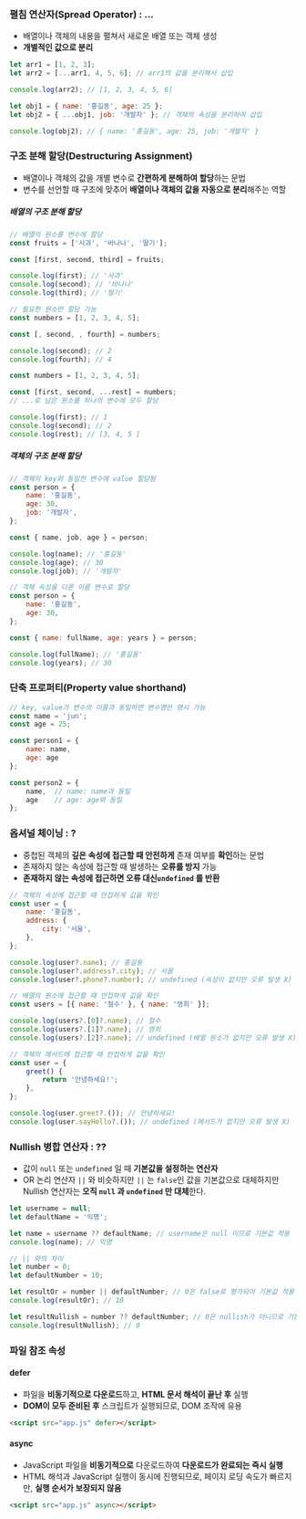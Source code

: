 
### 펼침 연산자(Spread Operator) : ...
+ 배열이나 객체의 내용을 펼쳐서 새로운 배열 또는 객체 생성
+ **개별적인 값으로 분리**
```Javascript
let arr1 = [1, 2, 3];
let arr2 = [...arr1, 4, 5, 6]; // arr1의 값을 분리해서 삽입

console.log(arr2); // [1, 2, 3, 4, 5, 6]
```

```Javascript
let obj1 = { name: '홍길동', age: 25 };
let obj2 = { ...obj1, job: '개발자' }; // 객체의 속성을 분리하여 삽입

console.log(obj2); // { name: '홍길동', age: 25, job: '개발자' }
```

### 구조 분해 할당(Destructuring Assignment)

+ 배열이나 객체의 값을 개별 변수로 **간편하게 분해하여 할당**하는 문법
+ 변수를 선언할 때 구조에 맞추어 **배열이나 객체의 값을 자동으로 분리**해주는 역할

##### 배열의 구조 분해 할당
```Javascript
// 배열의 원소를 변수에 할당
const fruits = ['사과', '바나나', '딸기'];

const [first, second, third] = fruits;

console.log(first); // '사과'
console.log(second); // '바나나'
console.log(third); // '딸기'
```

```Javascript
// 필요한 원소만 할당 가능
const numbers = [1, 2, 3, 4, 5];

const [, second, , fourth] = numbers;

console.log(second); // 2
console.log(fourth); // 4
```

```Javascript
const numbers = [1, 2, 3, 4, 5];

const [first, second, ...rest] = numbers; 
// ...로 남은 원소를 하나의 변수에 모두 할당

console.log(first); // 1
console.log(second); // 2
console.log(rest); // [3, 4, 5 ]
```



##### 객체의 구조 분해 할당

```Javascript
// 객체의 key와 동일한 변수에 value 할당됨
const person = {
    name: '홍길동',
    age: 30,
    job: '개발자',
};

const { name, job, age } = person;

console.log(name); // '홍길동'
console.log(age); // 30
console.log(job); // '개발자'
```

```Javascript
// 객체 속성을 다른 이름 변수로 할당 
const person = {
    name: '홍길동',
    age: 30,
};

const { name: fullName, age: years } = person;

console.log(fullName); // '홍길동'
console.log(years); // 30
```

### 단축 프로퍼티(Property value shorthand)
```Javascript
// key, value가 변수의 이름과 동일하면 변수명만 명시 가능
const name = 'jun';
const age = 25;

const person1 = {
    name: name,
    age: age
};

const person2 = {
    name,  // name: name과 동일
    age    // age: age와 동일
};
```

### 옵셔널 체이닝 : ?
+ 중첩된 객체의 **깊은 속성에 접근할 때 안전하게** 존재 여부를 **확인**하는 문법
+ 존재하지 않는 속성에 접근할 때 발생하는 **오류를 방지** 가능
+ **존재하지 않는 속성에 접근하면 오류 대신`undefined` 를 반환** 

```Javascript
// 객체의 속성에 접근할 때 안접하게 값을 확인
const user = {
    name: '홍길동',
    address: {
        city: '서울',
    },
};

console.log(user?.name); // 홍길동
console.log(user?.address?.city); // 서울
console.log(user?.phone?.number); // undefined (속성이 없지만 오류 발생 X)
```

```Javascript
// 배열의 원소에 접근할 때 안접하게 값을 확인
const users = [{ name: '철수' }, { name: '영희' }];

console.log(users?.[0]?.name); // 철수
console.log(users?.[1]?.name); // 영희
console.log(users?.[2]?.name); // undefined (배열 원소가 없지만 오류 발생 X)

```

```Javascript
// 객체의 메서드에 접근할 때 안접하게 값을 확인
const user = {
    greet() {
        return '안녕하세요!';
    },
};

console.log(user.greet?.()); // 안녕하세요!
console.log(user.sayHello?.()); // undefined (메서드가 없지만 오류 발생 X)
```

### Nullish 병합 연산자 : ??
+ 값이 `null` 또는 `undefined` 일 때 **기본값을 설정하는 연산자**
+ OR 논리 연산자 `||` 와 비슷하지만 `||` 는 `false`인 값을 기본값으로 대체하지만 Nullish 연산자는 **오직 `null` 과 `undefined` 만 대체**한다.

```Javascript
let username = null;
let defaultName = '익명';

let name = username ?? defaultName; // username은 null 이므로 기본값 적용
console.log(name); // 익명

```

```Javascript
// || 와의 차이
let number = 0;
let defaultNumber = 10;

let resultOr = number || defaultNumber; // 0은 false로 평가되어 기본값 적용 O 
console.log(resultOr); // 10

let resultNullish = number ?? defaultNumber; // 0은 nullish가 아니므로 기본값 적용 X
console.log(resultNullish); // 0
```

### 파일 참조 속성
#### defer
- 파일을 **비동기적으로 다운로드**하고, **HTML 문서 해석이 끝난 후** 실행
- **DOM이 모두 준비된 후** 스크립트가 실행되므로, DOM 조작에 유용
```HTML
<script src="app.js" defer></script>
```

#### async
- JavaScript 파일을 **비동기적으로** 다운로드하여 **다운로드가 완료되는 즉시 실행**
- HTML 해석과 JavaScript 실행이 동시에 진행되므로, 페이지 로딩 속도가 빠르지만, **실행 순서가 보장되지 않음**

```HTML
<script src="app.js" async></script>
```